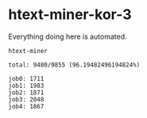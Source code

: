 # htext-miner-kor-3

Everything doing here is automated.

```
htext-miner

total: 9480/9855 (96.19482496194824%)

job0: 1711
job1: 1983
job2: 1871
job3: 2048
job4: 1867
```